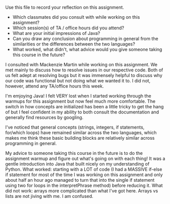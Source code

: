 Use this file to record your reflection on this assignment.

- Which classmates did you consult with while working on this assignment?
- Which session(s) of TA / office hours did you attend?
- What are your initial impressions of Java? 
- Can you draw any conclusion about programming in general from the similarities or the differences between the two languages? 
- What worked, what didn't, what advice would you give someone taking this course in the future?

I consulted with Mackenzie Martin while working on this assignment. We met mainly to discuss how to resolve issues in our respective code. Both of us felt adept at resolving bugs but it was immensely helpful to discuss why our code was functional but not doing what we wanted it to. I did not, however, attend any TA/office hours this week.

I'm emjoying Java! I felt VERY lost when I started working through the warmups for this assignment but now feel much more comfortable. The switch in how concepts are initialized has been a little tricky to get the hang of but I feel confident in my ability to both consult the documentation and generally find resources by googling. 

I've noticed that general concepts (strings, integers, if statements, for/which loops) have remained similar across the two languages, which makes me think these basic building blocks are relatively similar across programming in general. 

My advice to someone taking this course in the future is to do the assignment warmup and figure out what's going on with each thing! It was a gentle introduction into Java that built nicely on my understanding of Python. What worked: starting with a LOT of code (I had a MASSIVE if-else if statement for most of the time I was working on this assignment and only about half an hour ago managed to turn that into the single if statement using two for loops in the interpretPhrase method) before reducing it. What did not work: arrays more complicated than what I've got here. Arrays vs lists are not jiving with me. I am confused.